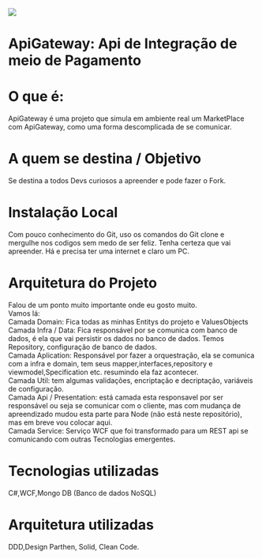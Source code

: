   <img src="https://lh3.googleusercontent.com/ogw/ADGmqu9EYB4aeXqNiLjoekUlqX4OywGWtqzqs-LJqkNODA=s83-c-mo" />
 

# ApiGateway: Api de Integração de meio de Pagamento
# O que é:
ApiGateway é uma projeto que simula em ambiente real um MarketPlace com ApiGateway, como uma forma descomplicada de se comunicar.

# A quem se destina / Objetivo
Se destina a todos Devs curiosos a apreender e pode fazer o Fork. 

# Instalação Local
Com pouco conhecimento do Git, uso os comandos do Git clone e mergulhe nos codigos sem medo de ser feliz. Tenha certeza que vai apreender. Há e precisa ter uma internet e claro um PC.

# Arquitetura do Projeto
Falou de um ponto muito importante onde eu gosto muito. 
<br />Vamos lá: 
<br />Camada Domain: Fica todas as minhas Entitys do projeto e ValuesObjects
<br />Camada Infra / Data: Fica responsável por se comunica com banco de dados, é ela que vai persistir os dados no banco de dados. Temos Repository, configuração de banco de dados.
<br />Camada Aplication: Responsável por fazer a orquestração, ela se comunica com a infra e domain, tem seus mapper,interfaces,repository e viewmodel,Specification etc. resumindo ela faz acontecer.
<br />Camada Util: tem algumas validações, encriptação e decriptação, variáveis de configuração.
<br />Camada Api / Presentation: está camada esta responsavel por ser responsável ou seja se comunicar com o cliente, mas com mudança de apreendizado mudou esta parte para Node (não está neste repositório), mas em breve vou colocar aqui.
<br />Camada Service: Serviço WCF que foi transformado para um REST api se comunicando com outras Tecnologias emergentes.

# Tecnologias utilizadas
C#,WCF,Mongo DB (Banco de dados NoSQL)

# Arquitetura utilizadas
DDD,Design Parthen, Solid, Clean Code.






